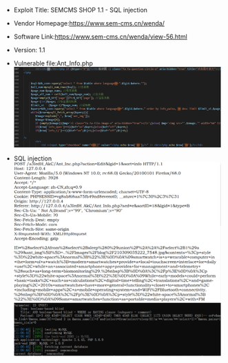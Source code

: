 * Exploit Title: SEMCMS SHOP 1.1 -   SQL injection 

* Vendor Homepage:https://www.sem-cms.cn/wenda/

* Software Link:https://www.sem-cms.cn/wenda/view-56.html

* Version: 1.1

* Vulnerable file:Ant_Info.php 
![iamge](https://github.com/BigTiger2020/SCSHOP/blob/main/sql-22.png)  
* SQL injection
![iamge](https://github.com/BigTiger2020/SCSHOP/blob/main/sql-23.png)    
![iamge](https://github.com/BigTiger2020/SCSHOP/blob/main/sql-24.png)
